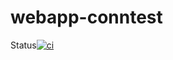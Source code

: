 # webapp-conntest
Status[![ci](https://github.com/olezai/webapp-conntest/actions/workflows/build.yml/badge.svg)](https://github.com/olezai/webapp-conntest/actions/workflows/build.yml)
